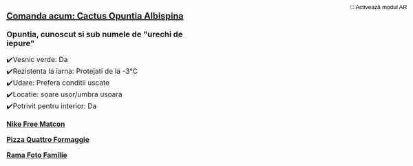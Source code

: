 <html lang="en">
<head>
    <meta charset="UTF-8">
    <meta name="viewport" content="width=device-width, initial-scale=1.0">
    <title>Comanda acum: Cactus Opuntia Albispina</title>
    <script type="module" src="https://unpkg.com/@google/model-viewer"></script>
    <style>
      body {
        margin: 0;
        padding: 0;
      }
      model-viewer {
        width: 100%;
        height: 500px;
      }
      @keyframes levitate {
        0%, 100% {
          transform: translateY(0);
        }
        50% {
          transform: translateY(-10px);
        }
      }
      .levitate {
        display: inline-block;
        animation: levitate 1s ease-in-out infinite;
      }
      .ar-button {
        background-color: white;
        border-radius: 4px;
        border: none;
        position: absolute;
        top: 8px;
        right: 8px;
      }
      h2 {
        font-size: 20px;
        margin: 10px 0;
      }
      h3 {
        font-size: 18px;
        margin: 20px 0 10px 0;
      }
      p {
        font-size: 16px;
      }
      .bold-link {
        font-weight: bold;
      }
    </style>
</head>
<body>

<div style="text-align: left; padding: 15px;">
    <h2><a href="https://verdena.ro/collections/cactusi-si-suculente/products/cactus-opuntia-albispina" target="_blank">Comanda acum: Cactus Opuntia Albispina</a></h2>
    <h3>Opuntia, cunoscut si sub numele de "urechi de iepure"</h3>
    <model-viewer src="cactus.glb" ios-src="cactus.usdz" ar ar-modes="webxr scene-viewer quick-look" camera-controls auto-rotate environment-image="neutral" shadow-intensity="1" alt="Cactus Opuntia Albispina">
      <button slot="ar-button" class="ar-button">
          <span class="levitate">👋</span> Activează modul AR
      </button>
    </model-viewer>
    <p>
        ✔️Vesnic verde: Da<br>
        ✔️Rezistenta la iarna: Protejati de la -3°C<br>
        ✔️Udare: Prefera conditii uscate<br>
        ✔️Locatie: soare usor/umbra usoara<br>
        ✔️Potrivit pentru interior: Da
    </p>
    <p><a href="https://manomotion2k24.github.io/ManoTheQRking/" class="bold-link" target="_blank">Nike Free Matcon</a></p>
    <p><a href="https://manomotion2k24.github.io/Pizza/" class="bold-link" target="_blank">Pizza Quattro Formaggie</a></p>
    <p><a href="https://manomotion2k24.github.io/My-Beloved-Girl/" class="bold-link" target="_blank">Rama Foto Familie</a></p>
</div>

</body>
</html>
